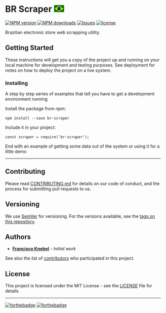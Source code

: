 # BR Scraper [![Flag](public/img/icons/brazil.gif)]()

[![NPM version](https://badge.fury.io/js/br-scraper.svg)](https://github.com/FranciscoKnebel/br-scraper)
[![NPM downloads](https://img.shields.io/npm/dt/br-scraper.svg?style=flat-square)]()
[![Issues](https://img.shields.io/github/issues-raw/FranciscoKnebel/br-scraper.svg?style=flat-square)]()
[![license](https://img.shields.io/github/license/FranciscoKnebel/br-scraper.svg?style=flat-square)]()

Brazilian electronic store web scrapping utility.

## Getting Started

These instructions will get you a copy of the project up and running on your local machine for development and testing purposes. See deployment for notes on how to deploy the project on a live system.

### Installing

A step by step series of examples that tell you have to get a development environment running

Install the package from npm:
```
npm install --save br-scraper
```

Include it in your project:

```
const scraper = require('br-scraper');
```

End with an example of getting some data out of the system or using it for a little demo

---

## Contributing

Please read [CONTRIBUTING.md](CONTRIBUTING.md) for details on our code of conduct, and the process for submitting pull requests to us.

## Versioning

We use [SemVer](http://semver.org/) for versioning. For the versions available, see the [tags on this repository](https://github.com/FranciscoKnebel/br-scraper/tags).

## Authors

* [**Francisco Knebel**](https://github.com/FranciscoKnebel) - *Initial work*

See also the list of [contributors](https://github.com/FranciscoKnebel/br-scraper/contributors) who participated in this project.

## License

This project is licensed under the MIT License - see the [LICENSE](LICENSE) file for details

---

[![forthebadge](http://forthebadge.com/images/badges/uses-js.svg)](http://forthebadge.com) [![forthebadge](http://forthebadge.com/images/badges/gluten-free.svg)](http://forthebadge.com)
